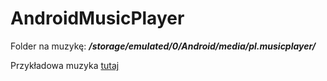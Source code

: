 # AndroidMusicPlayer

Folder na muzykę: ___/storage/emulated/0/Android/media/pl.musicplayer/___

Przykładowa muzyka [tutaj](https://1drv.ms/u/s!Ak-7RGqQe3sQmSZqecQQOH_4vfdc?e=Cekah4)
